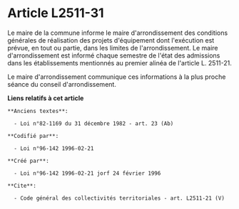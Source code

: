 # Article L2511-31

Le maire de la commune informe le maire d'arrondissement des conditions générales de réalisation des projets d'équipement
dont l'exécution est prévue, en tout ou partie, dans les limites de l'arrondissement. Le maire d'arrondissement est informé
chaque semestre de l'état des admissions dans les établissements mentionnés au premier alinéa de l'article L. 2511-21. 

Le maire d'arrondissement communique ces informations à la plus proche séance du conseil d'arrondissement.

**Liens relatifs à cet article**

	**Anciens textes**:

	  - Loi n°82-1169 du 31 décembre 1982 - art. 23 (Ab)

	**Codifié par**:

	  - Loi n°96-142 1996-02-21

	**Créé par**:

	  - Loi n°96-142 1996-02-21 jorf 24 février 1996

	**Cite**:

	  - Code général des collectivités territoriales - art. L2511-21 (V)
